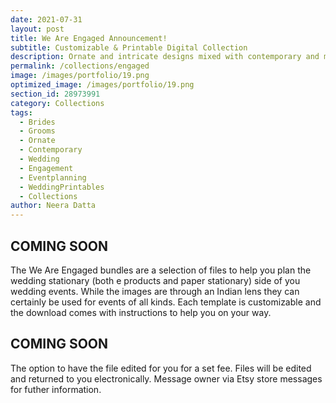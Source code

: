 ```yaml
---
date: 2021-07-31 
layout: post
title: We Are Engaged Announcement!
subtitle: Customizable & Printable Digital Collection
description: Ornate and intricate designs mixed with contemporary and modern stationary options. 
permalink: /collections/engaged
image: /images/portfolio/19.png
optimized_image: /images/portfolio/19.png
section_id: 28973991
category: Collections
tags:
  - Brides
  - Grooms
  - Ornate
  - Contemporary
  - Wedding
  - Engagement
  - Eventplanning
  - WeddingPrintables
  - Collections
author: Neera Datta
---
```


## COMING SOON

The We Are Engaged bundles are a selection of files to help you plan the wedding stationary (both e products and paper stationary) side of you wedding events. While the images are through an Indian lens they can certainly be used for events of all kinds. Each template is customizable and the download comes with instructions to help you on your way. 

## COMING SOON

The option to have the file edited for you for a set fee. Files will be edited and returned to you electronically. Message owner via Etsy store messages for futher information.